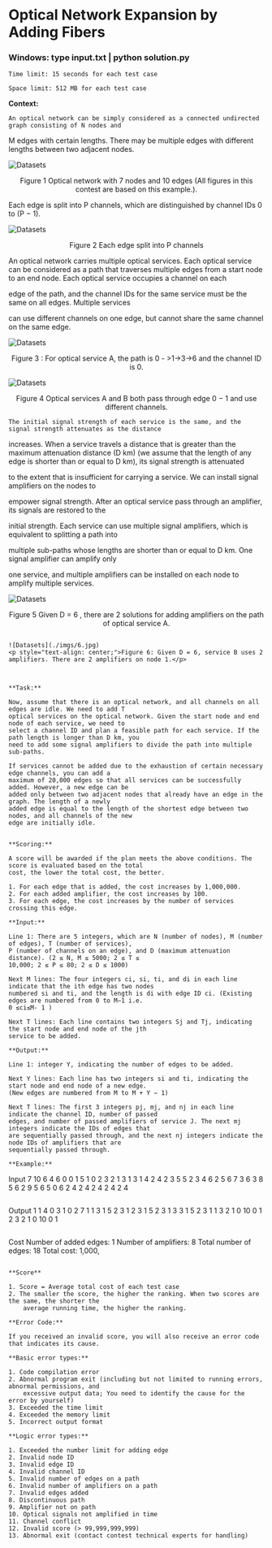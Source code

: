 # Optical Network Expansion by Adding Fibers


### Windows:  type input.txt  | python solution.py


```
Time limit: 15 seconds for each test case
```
```
Space limit: 512 MB for each test case
```
**Context:**

```
An optical network can be simply considered as a connected undirected graph consisting of N nodes and
```
M edges with certain lengths. There may be multiple edges with different lengths between two adjacent nodes.


![Datasets](./imgs/1.jpg)
<p style="text-align: center;">Figure 1 Optical network with 7 nodes and 10 edges
(All figures in this contest are based on this example.).</p>


Each edge is split into P channels, which are distinguished by channel IDs 0 to (P − 1).




![Datasets](./imgs/2.jpg)
<p style="text-align: center;">Figure 2 Each edge split into P channels</p>


An optical network carries multiple optical services. Each optical service can be considered as a path that
traverses multiple edges from a start node to an end node. Each optical service occupies a channel on each

edge of the path, and the channel IDs for the same service must be the same on all edges. Multiple services

can use different channels on one edge, but cannot share the same channel on the same edge.


![Datasets](./imgs/3.jpg)
<p style="text-align: center;">Figure 3 : For optical service A, the path is 0 - >1->3->6 and the channel ID is 0.</p>


![Datasets](./imgs/4.jpg)
<p style="text-align: center;">Figure 4 Optical services A and B both pass through edge 0 − 1 and use different channels.</p>

```
The initial signal strength of each service is the same, and the signal strength attenuates as the distance
```
increases. When a service travels a distance that is greater than the maximum attenuation distance (D km)
(we assume that the length of any edge is shorter than or equal to D km), its signal strength is attenuated

to the extent that is insufficient for carrying a service. We can install signal amplifiers on the nodes to

empower signal strength. After an optical service pass through an amplifier, its signals are restored to the

initial strength. Each service can use multiple signal amplifiers, which is equivalent to splitting a path into

multiple sub-paths whose lengths are shorter than or equal to D km. One signal amplifier can amplify only

one service, and multiple amplifiers can be installed on each node to amplify multiple services.


![Datasets](./imgs/5.jpg)
<p style="text-align: center;">Figure 5 Given D = 6 , there are 2 solutions for adding amplifiers on the path of optical service A.</p>

```

![Datasets](./imgs/6.jpg)
<p style="text-align: center;">Figure 6: Given D = 6, service B uses 2 amplifiers. There are 2 amplifiers on node 1.</p>



**Task:**

Now, assume that there is an optical network, and all channels on all edges are idle. We need to add T
optical services on the optical network. Given the start node and end node of each service, we need to
select a channel ID and plan a feasible path for each service. If the path length is longer than D km, you
need to add some signal amplifiers to divide the path into multiple sub-paths.

If services cannot be added due to the exhaustion of certain necessary edge channels, you can add a
maximum of 20,000 edges so that all services can be successfully added. However, a new edge can be
added only between two adjacent nodes that already have an edge in the graph. The length of a newly
added edge is equal to the length of the shortest edge between two nodes, and all channels of the new
edge are initially idle.


**Scoring:**

A score will be awarded if the plan meets the above conditions. The score is evaluated based on the total
cost, the lower the total cost, the better.

1. For each edge that is added, the cost increases by 1,000,000.
2. For each added amplifier, the cost increases by 100.
3. For each edge, the cost increases by the number of services crossing this edge.

**Input:**

Line 1: There are 5 integers, which are N (number of nodes), M (number of edges), T (number of services),
P (number of channels on an edge), and D (maximum attenuation distance). (2 ≤ N, M ≤ 5000; 2 ≤ T ≤
10,000; 2 ≤ P ≤ 80; 2 ≤ D ≤ 1000)

Next M lines: The four integers ci, si, ti, and di in each line indicate that the ith edge has two nodes
numbered si and ti, and the length is di with edge ID ci. (Existing edges are numbered from 0 to M−1 i.e.
0 ≤ci≤M- 1 )

Next T lines: Each line contains two integers Sj and Tj, indicating the start node and end node of the jth
service to be added.

**Output:**

Line 1: integer Y, indicating the number of edges to be added.

Next Y lines: Each line has two integers si and ti, indicating the start node and end node of a new edge.
(New edges are numbered from M to M + Y − 1)

Next T lines: The first 3 integers pj, mj, and nj in each line indicate the channel ID, number of passed
edges, and number of passed amplifiers of service J. The next mj integers indicate the IDs of edges that
are sequentially passed through, and the next nj integers indicate the node IDs of amplifiers that are
sequentially passed through.

**Example:**

```
Input 
7 10 6 4 6
0 0 1 5
1 0 2 3
2 1 3 1
3 1 4 2
4 2 3 5
5 2 3 4
6 2 5 6
7 3 6 3
8 5 6 2
9 5 6 5
0 6
2 4
2 4
2 4
2 4
2 4
```
```
Output
1
1 4
0 3 1 0 2 7 1
1 3 1 5 2 3 1
2 3 1 5 2 3 1
3 3 1 5 2 3 1
1 3 2 1 0 10 0 1
2 3 2 1 0 10 0 1
```
```
Cost
Number of added edges: 1
Number of amplifiers: 8
Total number of edges: 18
Total cost: 1,000,
```

**Score**

1. Score = Average total cost of each test case
2. The smaller the score, the higher the ranking. When two scores are the same, the shorter the
    average running time, the higher the ranking.

**Error Code:**

If you received an invalid score, you will also receive an error code that indicates its cause.

**Basic error types:**

1. Code compilation error
2. Abnormal program exit (including but not limited to running errors, abnormal permissions, and
    excessive output data; You need to identify the cause for the error by yourself)
3. Exceeded the time limit
4. Exceeded the memory limit
5. Incorrect output format

**Logic error types:**

1. Exceeded the number limit for adding edge
2. Invalid node ID
3. Invalid edge ID
4. Invalid channel ID
5. Invalid number of edges on a path
6. Invalid number of amplifiers on a path
7. Invalid edges added
8. Discontinuous path
9. Amplifier not on path
10. Optical signals not amplified in time
11. Channel conflict
12. Invalid score (> 99,999,999,999)
13. Abnormal exit (contact contest technical experts for handling)
